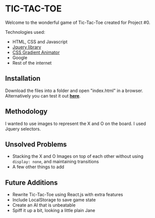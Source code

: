 # **TIC-TAC-TOE**

Welcome to the wonderful game of Tic-Tac-Toe created for Project #0.

Technologies used:
- HTML, CSS and Javascript
- [Jquery library](https://jquery.com/)
- [CSS Gradient Animator](https://www.gradient-animator.com/)
- Google
- Rest of the internet

## Installation

Download the files into a folder and open "index.html" in a browser. Alternatively you can test it out [**here**](https://github.com/derekw26/project0).

## Methodology

I wanted to use images to represent the X and O on the board. I used Jquery selectors.

## Unsolved Problems

- Stacking the X and O Images on top of each other without using ```display: none```, and maintaining transitions
- A few other things to add

## Future Additions

- Rewrite Tic-Tac-Toe using React.js with extra features
- Include LocalStorage to save game state
- Create an AI that is unbeatable
- Spiff it up a bit, looking a little plain Jane
